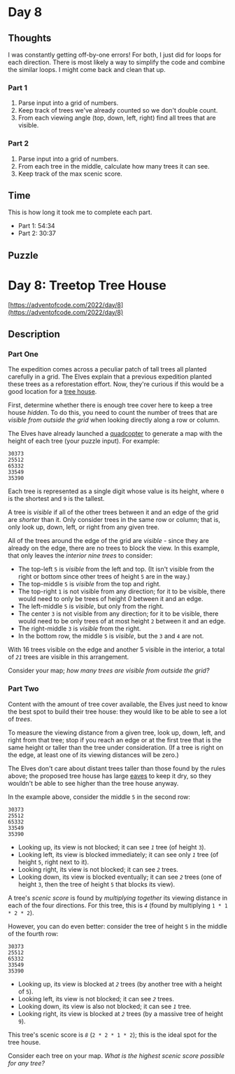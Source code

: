 # Day 8

## Thoughts

I was constantly getting off-by-one errors! For both, I just did for loops for each direction. There is most likely a way to simplify the code and combine the similar loops. I might come back and clean that up.

### Part 1

1. Parse input into a grid of numbers.
2. Keep track of trees we've already counted so we don't double count.
3. From each viewing angle (top, down, left, right) find all trees that are visible.

### Part 2

1. Parse input into a grid of numbers.
2. From each tree in the middle, calculate how many trees it can see.
3. Keep track of the max scenic score.

## Time

This is how long it took me to complete each part.

- Part 1: 54:34
- Part 2: 30:37

## Puzzle

# Day 8: Treetop Tree House

[https://adventofcode.com/2022/day/8](https://adventofcode.com/2022/day/8)

## Description

### Part One

The expedition comes across a peculiar patch of tall trees all planted carefully in a grid. The Elves explain that a previous expedition planted these trees as a reforestation effort. Now, they're curious if this would be a good location for a [tree house](https://en.wikipedia.org/wiki/Tree_house).

First, determine whether there is enough tree cover here to keep a tree house _hidden_. To do this, you need to count the number of trees that are _visible from outside the grid_ when looking directly along a row or column.

The Elves have already launched a [quadcopter](https://en.wikipedia.org/wiki/Quadcopter) to generate a map with the height of each tree (<span title="The Elves have already launched a quadcopter (your puzzle input).">your puzzle input</span>). For example:

    30373
    25512
    65332
    33549
    35390


Each tree is represented as a single digit whose value is its height, where `0` is the shortest and `9` is the tallest.

A tree is _visible_ if all of the other trees between it and an edge of the grid are _shorter_ than it. Only consider trees in the same row or column; that is, only look up, down, left, or right from any given tree.

All of the trees around the edge of the grid are _visible_ - since they are already on the edge, there are no trees to block the view. In this example, that only leaves the _interior nine trees_ to consider:

*   The top-left `5` is _visible_ from the left and top. (It isn't visible from the right or bottom since other trees of height `5` are in the way.)
*   The top-middle `5` is _visible_ from the top and right.
*   The top-right `1` is not visible from any direction; for it to be visible, there would need to only be trees of height _0_ between it and an edge.
*   The left-middle `5` is _visible_, but only from the right.
*   The center `3` is not visible from any direction; for it to be visible, there would need to be only trees of at most height `2` between it and an edge.
*   The right-middle `3` is _visible_ from the right.
*   In the bottom row, the middle `5` is _visible_, but the `3` and `4` are not.

With 16 trees visible on the edge and another 5 visible in the interior, a total of _`21`_ trees are visible in this arrangement.

Consider your map; _how many trees are visible from outside the grid?_

### Part Two

Content with the amount of tree cover available, the Elves just need to know the best spot to build their tree house: they would like to be able to see a lot of _trees_.

To measure the viewing distance from a given tree, look up, down, left, and right from that tree; stop if you reach an edge or at the first tree that is the same height or taller than the tree under consideration. (If a tree is right on the edge, at least one of its viewing distances will be zero.)

The Elves don't care about distant trees taller than those found by the rules above; the proposed tree house has large [eaves](https://en.wikipedia.org/wiki/Eaves) to keep it dry, so they wouldn't be able to see higher than the tree house anyway.

In the example above, consider the middle `5` in the second row:

    30373
    25512
    65332
    33549
    35390


*   Looking up, its view is not blocked; it can see _`1`_ tree (of height `3`).
*   Looking left, its view is blocked immediately; it can see only _`1`_ tree (of height `5`, right next to it).
*   Looking right, its view is not blocked; it can see _`2`_ trees.
*   Looking down, its view is blocked eventually; it can see _`2`_ trees (one of height `3`, then the tree of height `5` that blocks its view).

A tree's _scenic score_ is found by _multiplying together_ its viewing distance in each of the four directions. For this tree, this is _`4`_ (found by multiplying `1 * 1 * 2 * 2`).

However, you can do even better: consider the tree of height `5` in the middle of the fourth row:

    30373
    25512
    65332
    33549
    35390


*   Looking up, its view is blocked at _`2`_ trees (by another tree with a height of `5`).
*   Looking left, its view is not blocked; it can see _`2`_ trees.
*   Looking down, its view is also not blocked; it can see _`1`_ tree.
*   Looking right, its view is blocked at _`2`_ trees (by a massive tree of height `9`).

This tree's scenic score is _`8`_ (`2 * 2 * 1 * 2`); this is the ideal spot for the tree house.

Consider each tree on your map. _What is the highest scenic score possible for any tree?_


